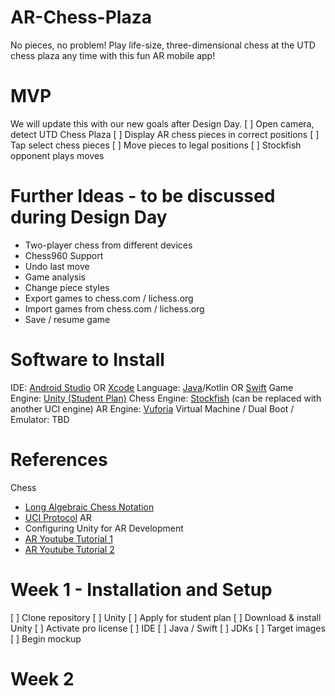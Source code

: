 # AR-Chess-Plaza
No pieces, no problem! Play life-size, three-dimensional chess at the UTD chess plaza any time with this fun AR mobile app!

# MVP
We will update this with our new goals after Design Day.
[ ] Open camera, detect UTD Chess Plaza
[ ] Display AR chess pieces in correct positions
[ ] Tap select chess pieces
[ ] Move pieces to legal positions
[ ] Stockfish opponent plays moves

# Further Ideas - to be discussed during Design Day
* Two-player chess from different devices
* Chess960 Support
* Undo last move
* Game analysis
* Change piece styles
* Export games to chess.com / lichess.org
* Import games from chess.com / lichess.org
* Save / resume game

# Software to Install
IDE: [Android Studio](https://developer.android.com/studio) OR [Xcode](https://developer.apple.com/xcode/)
Language: [Java](https://java.com/en/download/help/download_options.html)/Kotlin OR [Swift](https://swift.org/getting-started/#installing-swift)
Game Engine: [Unity (Student Plan)](https://unity.com/products/unity-student)
Chess Engine: [Stockfish](https://stockfishchess.org/download/) (can be replaced with another UCI engine)
AR Engine: [Vuforia](https://developer.vuforia.com/downloads/sdk)
Virtual Machine / Dual Boot / Emulator: TBD

# References
Chess
* [Long Algebraic Chess Notation](https://en.wikipedia.org/wiki/Algebraic_notation_(chess)#Long_algebraic_notation)
* [UCI Protocol](https://www.shredderchess.com/download/div/uci.zip)
AR
* Configuring Unity for AR Development
* [AR Youtube Tutorial 1](https://www.youtube.com/watch?v=cCOLdX1JMo4)
* [AR Youtube Tutorial 2](https://www.youtube.com/watch?v=uXNjNcqW4kY)

# Week 1 - Installation and Setup
[ ] Clone repository
[ ] Unity
    [ ] Apply for student plan
    [ ] Download & install Unity
    [ ] Activate pro license
[ ] IDE
[ ] Java / Swift
[ ] JDKs
[ ] Target images
[ ] Begin mockup

# Week 2

